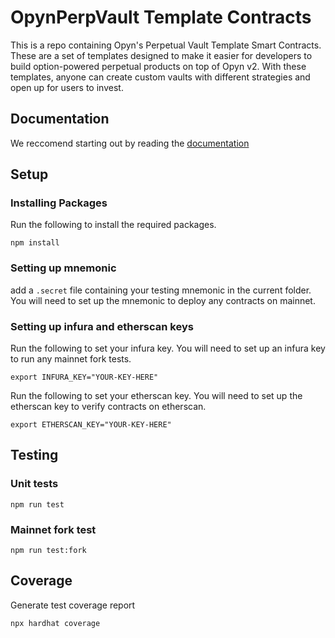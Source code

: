 # OpynPerpVault Template Contracts

This is a repo containing Opyn's Perpetual Vault Template Smart Contracts. These are a set of templates designed to make it easier for developers to build option-powered perpetual products on top of Opyn v2. With these templates, anyone can create custom vaults with different strategies and open up for users to invest. 

## Documentation 

We reccomend starting out by reading the [documentation](https://opyn.gitbook.io/perp-vault/)

## Setup

### Installing Packages

Run the following to install the required packages. 

```
npm install
```

### Setting up mnemonic

add a `.secret` file containing your testing mnemonic in the current folder. You will need to set up the mnemonic to deploy any contracts on mainnet. 

### Setting up infura and etherscan keys

Run the following to set your infura key. You will need to set up an infura key to run any mainnet fork tests. 
```
export INFURA_KEY="YOUR-KEY-HERE"
```

Run the following to set your etherscan key. You will need to set up the etherscan key to verify contracts on etherscan. 
```
export ETHERSCAN_KEY="YOUR-KEY-HERE"
```

## Testing

### Unit tests

```
npm run test
```

### Mainnet fork test

```
npm run test:fork
```

## Coverage

Generate test coverage report

```
npx hardhat coverage
```